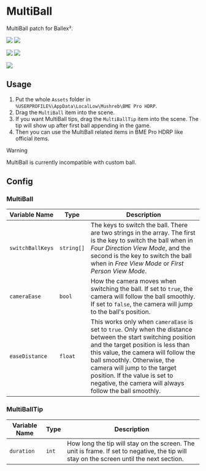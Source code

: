 # MultiBall

MultiBall patch for Ballex².

[![](https://img.shields.io/badge/Steam-Ballex%C2%B2:%20The%20Hanging%20Gardens-235?style=flat)](https://store.steampowered.com/app/1383570/)
[![](<https://img.shields.io/badge/Steam-Ballex%C2%B2%20--%20Map%20Editor%20(BME%20Pro)-235?style=flat>)](https://store.steampowered.com/app/1809190/)

[![](https://img.shields.io/badge/QQ%20Group-797934847-09f?style=flat)](https://qm.qq.com/q/2mIPnK8JIk)
[![](https://img.shields.io/badge/Discord-5NygdBmksE-56e?style=flat)](https://discord.gg/5NygdBmksE/)

[![](https://img.shields.io/github/license/Withered-Flower-0422/MultiBall)](https://github.com/Withered-Flower-0422/MultiBall/blob/main/LICENSE)

## Usage

1. Put the whole `Assets` folder in `%USERPROFILE%\AppData\LocalLow\Mushreb\BME Pro HDRP`.
2. Drag the `MultiBall` item into the scene.
3. If you want MultiBall tips, drag the `MultiBallTip` item into the scene. The tip will show up after first ball appending in the game.
4. Then you can use the MultiBall related items in BME Pro HDRP like official items.

> [!WARNING]
> MultiBall is currently incompatible with custom ball.


## Config

### MultiBall

| Variable Name   | Type   | Description                                                                                                                                                                                                                                                                                                                                          |
| --------------- | ------ | ---------------------------------------------------------------------------------------------------------------------------------------------------------------------------------------------------------------------------------------------------------------------------------------------------------------------------------------------------- |
| `switchBallKeys` | `string[]` | The keys to switch the ball. There are two strings in the array. The first is the key to switch the ball when in *Four Direction View Mode*, and the second is the key to switch the ball when in *Free View Mode* or *First Person View Mode*.                                                                                                                                                                                                                                                                                                                      |
| `cameraEase`    | `bool`   | How the camera moves when switching the ball. If set to `true`, the camera will follow the ball smoothly. If set to `false`, the camera will jump to the ball's position.                                                                                                                                                                            |
| `easeDistance`  | `float`  | This works only when `cameraEase` is set to `true`. Only when the distance between the start switching position and the target position is less than this value, the camera will follow the ball smoothly. Otherwise, the camera will jump to the target position. If the value is set to negative, the camera will always follow the ball smoothly. |

### MultiBallTip

| Variable Name | Type | Description                                                                                                                              |
| ------------- | ---- | ---------------------------------------------------------------------------------------------------------------------------------------- |
| `duration`    | `int`  | How long the tip will stay on the screen. The unit is frame. If set to negative, the tip will stay on the screen until the next section. |
